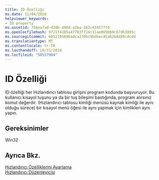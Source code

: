 ```yaml
---
title: ID Özelliği
ms.date: 11/04/2016
helpviewer_keywords:
- ID property
ms.assetid: 756ea7ad-d39b-490d-a2ba-163c434577f0
ms.openlocfilehash: 9721f4105a47703f724c31ae0050b9c87d63895c
ms.sourcegitcommit: 6052185696adca270bc9bdbec45a626dd89cdcdd
ms.translationtype: MT
ms.contentlocale: tr-TR
ms.lasthandoff: 10/31/2018
ms.locfileid: "50557904"
---
```

# <a name="id-property"></a>ID Özelliği

ID özelliği her Hızlandırıcı tablosu girişini program kodunda başvuruyor. Bu kullanıcı kısayol tuşunu ya da bir tuş bileşimi bastığında, program alırsınız komut değerdir. (Hızlandırıcı tablosu kimliği menüsü kaynak kimliği ile aynı olduğu sürece) bir kısayol menü öğesi ile aynı yapmak için kimlikleri aynı yapın.

## <a name="requirements"></a>Gereksinimler

Win32

## <a name="see-also"></a>Ayrıca Bkz.

[Hızlandırıcı Özelliklerini Ayarlama](../windows/setting-accelerator-properties.md)<br/>
[Hızlandırıcı Düzenleyicisi](../windows/accelerator-editor.md)